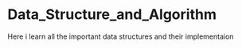 # Data_Structure_and_Algorithm
Here i learn all the important data structures and their implementaion
